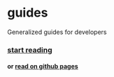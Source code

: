 # guides
Generalized guides for developers

### [start reading](./index.md)

#### or [read on github pages](https://emerald-rubies.github.io/guides)
